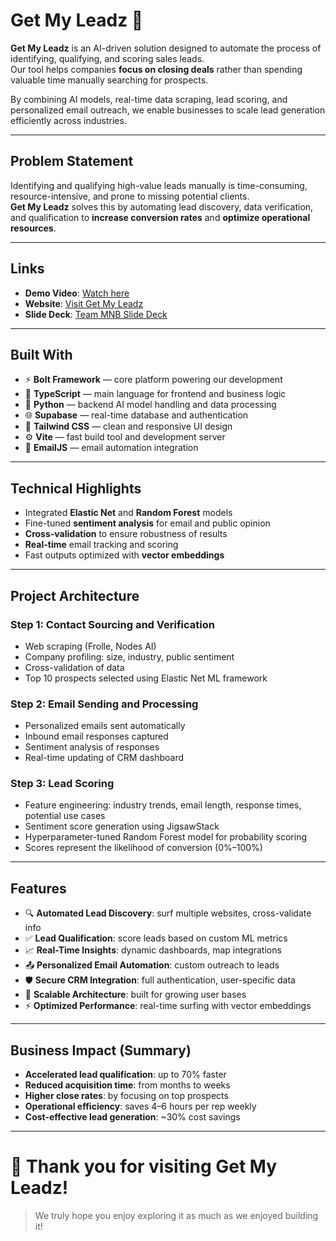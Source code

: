 # Get My Leadz 🚀

**Get My Leadz** is an AI-driven solution designed to automate the process of identifying, qualifying, and scoring sales leads.  
Our tool helps companies **focus on closing deals** rather than spending valuable time manually searching for prospects.

By combining AI models, real-time data scraping, lead scoring, and personalized email outreach, we enable businesses to scale lead generation efficiently across industries.

---

## Problem Statement

Identifying and qualifying high-value leads manually is time-consuming, resource-intensive, and prone to missing potential clients.  
**Get My Leadz** solves this by automating lead discovery, data verification, and qualification to **increase conversion rates** and **optimize operational resources**.

---

## Links

- **Demo Video**: [Watch here](https://www.youtube.com/watch?v=DcGuRDpUwNM)
- **Website**: [Visit Get My Leadz](https://grand-phoenix-4ffc98.netlify.app/)
- **Slide Deck**: [Team MNB Slide Deck](https://www.canva.com/design/DAGiYmwSWTY/34fdtqrnYWRIdso2K-xp6w/edit?utm_content=DAGiYmwSWTY&utm_campaign=designshare&utm_medium=link2&utm_source=sharebutton)

---

## Built With

- ⚡ **Bolt Framework** — core platform powering our development
- 🧠 **TypeScript** — main language for frontend and business logic
- 🐍 **Python** — backend AI model handling and data processing
- 🌐 **Supabase** — real-time database and authentication
- 🎨 **Tailwind CSS** — clean and responsive UI design
- ⚙️ **Vite** — fast build tool and development server
- 📧 **EmailJS** — email automation integration

---

## Technical Highlights

- Integrated **Elastic Net** and **Random Forest** models
- Fine-tuned **sentiment analysis** for email and public opinion
- **Cross-validation** to ensure robustness of results
- **Real-time** email tracking and scoring
- Fast outputs optimized with **vector embeddings**

---

## Project Architecture

### Step 1: Contact Sourcing and Verification
- Web scraping (Frolle, Nodes AI)
- Company profiling: size, industry, public sentiment
- Cross-validation of data
- Top 10 prospects selected using Elastic Net ML framework

### Step 2: Email Sending and Processing
- Personalized emails sent automatically
- Inbound email responses captured
- Sentiment analysis of responses
- Real-time updating of CRM dashboard

### Step 3: Lead Scoring
- Feature engineering: industry trends, email length, response times, potential use cases
- Sentiment score generation using JigsawStack
- Hyperparameter-tuned Random Forest model for probability scoring
- Scores represent the likelihood of conversion (0%–100%)

---

## Features

- 🔍 **Automated Lead Discovery**: surf multiple websites, cross-validate info
- ✅ **Lead Qualification**: score leads based on custom ML metrics
- 📈 **Real-Time Insights**: dynamic dashboards, map integrations
- 📤 **Personalized Email Automation**: custom outreach to leads
- 🛡️ **Secure CRM Integration**: full authentication, user-specific data
- 🚀 **Scalable Architecture**: built for growing user bases
- ⚡ **Optimized Performance**: real-time surfing with vector embeddings

---

## Business Impact (Summary)

- **Accelerated lead qualification**: up to 70% faster
- **Reduced acquisition time**: from months to weeks
- **Higher close rates**: by focusing on top prospects
- **Operational efficiency**: saves 4–6 hours per rep weekly
- **Cost-effective lead generation**: ~30% cost savings

---

# 🚀 Thank you for visiting Get My Leadz!

> We truly hope you enjoy exploring it as much as we enjoyed building it!
